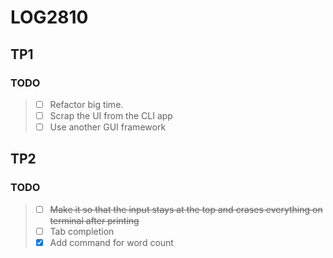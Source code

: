 # LOG2810

## TP1

### TODO

> - [ ] Refactor big time.
> - [ ] Scrap the UI from the CLI app
> - [ ] Use another GUI framework

## TP2

### TODO

> - [ ] ~~Make it so that the input stays at the top and erases everything on terminal after printing~~
> - [ ] Tab completion 
> - [x] Add command for word count

